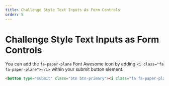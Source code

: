 ```yaml
---
title: Challenge Style Text Inputs As Form Controls
order: 5
---
```

# Challenge Style Text Inputs as Form Controls

You can add the `fa-paper-plane` Font Awesome icon by adding `<i class="fa fa-paper-plane"></i>` within your submit button element.

```html
<button type="submit" class="btn btn-primary"><i class="fa fa-paper-plane">Submit</i>
```
